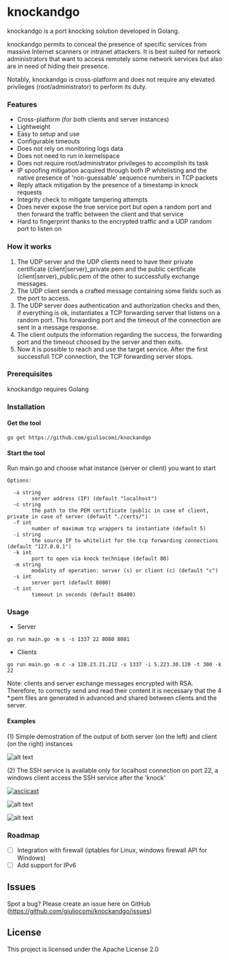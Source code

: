 # knockandgo

knockandgo is a port knocking solution developed in Golang.

knockandgo permits to conceal the presence of specific services from massive Internet scanners or intranet attackers.
It is best suited for network administrators that want to access remotely some network services but also are in need of hiding their presence. 

Notably, knockandgo is cross-platform and does not require any elevated privileges (root/administrator) to perform its duty.

### Features
- Cross-platform (for both clients and server instances)
- Lightweight
- Easy to setup and use
- Configurable timeouts
- Does not rely on monitoring logs data
- Does not need to run in kernelspace
- Does not require root/administrator privileges to accomplish its task
- IP spoofing mitigation acquired through both IP whitelisting and the native presence of 'non-guessable' sequence numbers in TCP packets
- Reply attack mitigation by the presence of a timestamp in knock requests
- Integrity check to mitigate tampering attempts
- Does never expose the true service port but open a random port and then forward the traffic between the client and that service
- Hard to fingerprint thanks to the encrypted traffic and a UDP random port to listen on

### How it works

1) The UDP server and the UDP clients need to have their private certificate (client|server)\_private.pem and the public certificate (client|server)\_public.pem of the other to successfully exchange messages.
2) The UDP client sends a crafted message containing some fields such as the port to access.
3) The UDP server does authentication and authorization checks and then, if everything is ok, instantiates a TCP forwarding server that listens on a random port. This forwarding port and the timeout of the connection are sent in a message response.
4) The client outputs the information regarding the success, the forwarding port and the timeout choosed by the server and then exits.
5) Now it is possible to reach and use the target service. After the first successfull TCP connection, the TCP forwarding server stops.


### Prerequisites

knockandgo requires Golang

### Installation
#### Get the tool
```
go get https://github.com/giuliocomi/knockandgo
```
#### Start the tool
Run main.go and choose what instance (server or client) you want to start

```
Options:

  -a string
        server address (IP) (default "localhost")
  -c string
        the path to the PEM certificate (public in case of client, private in case of server (default "./certs/")
  -f int
        number of maximum tcp wrappers to instantiate (default 5)
  -i string
        the source IP to whitelist for the tcp forwarding connections (default "127.0.0.1")
  -k int
        port to open via knock technique (default 80)
  -m string
        modality of operation: server (s) or client (c) (default "c")
  -s int
        server port (default 8080)
  -t int
        timeout in seconds (default 86400)
```

### Usage

- Server
```
go run main.go -m s -s 1337 22 8080 8081
```
- Clients
```
go run main.go -m c -a 120.23.21.212 -s 1337 -i 5.223.30.120 -t 300 -k 22
```

Note: clients and server exchange messages encrypted with RSA. Therefore, to correctly send and read their content it is necessary that the 4 \*.pem files are generated in advanced and shared between clients and the server.

#### Examples

(1) Simple demostration of the output of both server (on the left) and client (on the right) instances

![alt text](https://imgur.com/h0WZ62C.png)

(2) The SSH service is available only for localhost connection on port 22, a windows client access the SSH service after the 'knock'

[![asciicast](https://asciinema.org/a/a6UMXFvBjwxsQPxLTUk3031RU.png)](https://asciinema.org/a/a6UMXFvBjwxsQPxLTUk3031RU)

![alt text](https://imgur.com/e6Aus85.png)

![alt text](https://imgur.com/tvPRRR0.png)

### Roadmap
* [ ] Integration with firewall (iptables for Linux, windows firewall API for Windows)
* [ ] Add support for IPv6

## Issues
Spot a bug? Please create an issue here on GitHub (https://github.com/giuliocomi/knockandgo/issues)

## License
This project is licensed under the Apache License 2.0
